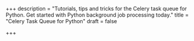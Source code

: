 +++
description = "Tutorials, tips and tricks for the Celery task queue for Python. Get started with Python background job processing today."
title = "Celery Task Queue for Python"
draft = false

+++
